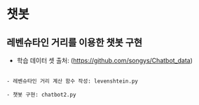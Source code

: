 # 챗봇

## 레벤슈타인 거리를 이용한 챗봇 구현

- 학습 데이터 셋 출처: (https://github.com/songys/Chatbot_data)

```

- 레벤슈타인 거리 계산 함수 작성: levenshtein.py

- 챗봇 구현: chatbot2.py

```